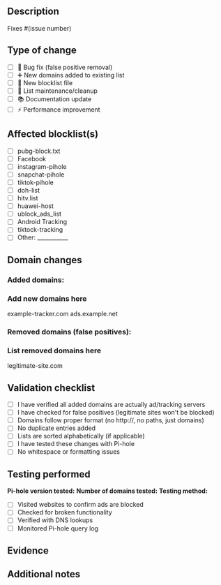 ## Description
<!--- Describe your changes in detail -->
<!--- Why is this change required? What problem does it solve? -->

Fixes #(issue number)

## Type of change
<!--- Put an `x` in all the boxes that apply -->
- [ ] 🐛 Bug fix (false positive removal)
- [ ] ➕ New domains added to existing list
- [ ] 📝 New blocklist file
- [ ] 🔧 List maintenance/cleanup
- [ ] 📚 Documentation update
- [ ] ⚡ Performance improvement

## Affected blocklist(s)
<!--- List which files you've modified -->
- [ ] pubg-block.txt
- [ ] Facebook
- [ ] instagram-pihole
- [ ] snapchat-pihole
- [ ] tiktok-pihole
- [ ] doh-list
- [ ] hitv.list
- [ ] huawei-host
- [ ] ublock_ads_list
- [ ] Android Tracking
- [ ] tiktock-tracking
- [ ] Other: ___________

## Domain changes
### Added domains:

### Add new domains here
example-tracker.com
ads.example.net

### Removed domains (false positives):
### List removed domains here
legitimate-site.com

## Validation checklist
<!--- Go over all the following points, and put an `x` in all the boxes that apply -->
- [ ] I have verified all added domains are actually ad/tracking servers
- [ ] I have checked for false positives (legitimate sites won't be blocked)
- [ ] Domains follow proper format (no http://, no paths, just domains)
- [ ] No duplicate entries added
- [ ] Lists are sorted alphabetically (if applicable)
- [ ] I have tested these changes with Pi-hole
- [ ] No whitespace or formatting issues

## Testing performed
<!--- Describe how you tested these changes -->
**Pi-hole version tested:** 
**Number of domains tested:** 
**Testing method:**
- [ ] Visited websites to confirm ads are blocked
- [ ] Checked for broken functionality
- [ ] Verified with DNS lookups
- [ ] Monitored Pi-hole query log

## Evidence
<!--- Provide evidence that domains should be blocked/unblocked -->
<!--- Screenshots, documentation, or analysis tools used -->

## Additional notes
<!--- Add any additional notes for reviewers -->

